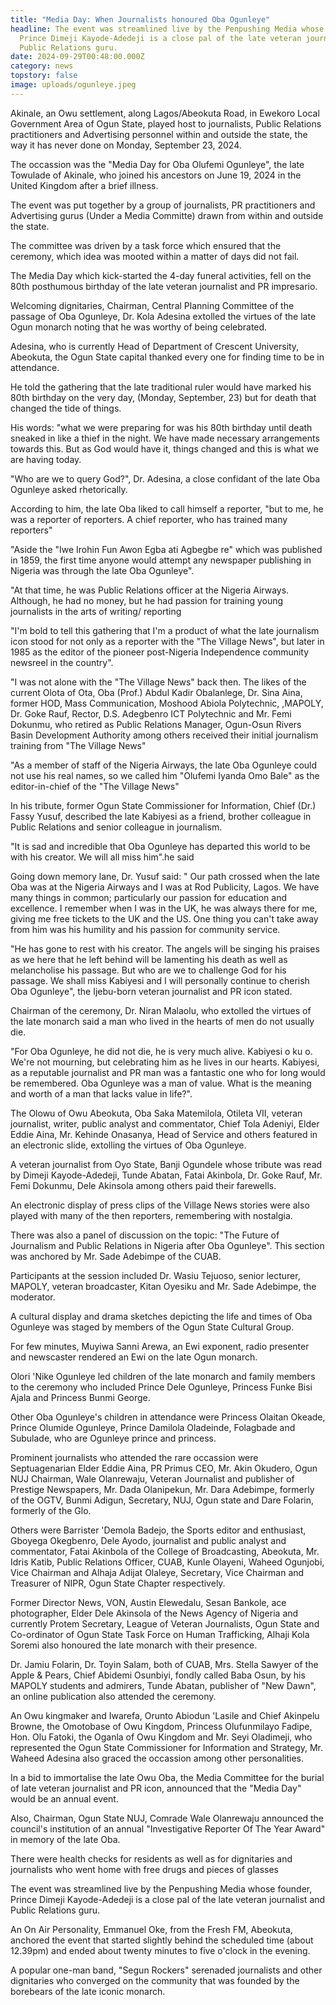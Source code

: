 ```yaml
---
title: "Media Day: When Journalists honoured Oba Ogunleye"
headline: The event was streamlined live by the Penpushing Media whose founder,
  Prince Dimeji Kayode-Adedeji is a close pal of the late veteran journalist and
  Public Relations guru.
date: 2024-09-29T00:48:00.000Z
category: news
topstory: false
image: uploads/ogunleye.jpeg
---
```

Akinale, an Owu settlement, along Lagos/Abeokuta Road, in Ewekoro Local Government Area of Ogun State, played host to journalists, Public Relations practitioners and Advertising personnel within and outside the state, the way it has never done on  Monday, September 23, 2024.



The occassion was the "Media Day for Oba Olufemi Ogunleye", the late Towulade of Akinale, who joined his ancestors on June 19, 2024 in the United Kingdom after a brief illness.



The event was put together by a group of journalists, PR practitioners and Advertising gurus (Under a Media Committe) drawn from within and outside the state.



The committee was driven by a task force which ensured that the ceremony, which idea was mooted within a matter of days did not fail.



The Media Day which kick-started the 4-day funeral activities, fell on the 80th posthumous birthday of the late veteran journalist and PR impresario.



Welcoming dignitaries, Chairman, Central Planning Committee of the passage of Oba Ogunleye, Dr. Kola Adesina extolled the virtues of the late Ogun monarch noting that he was worthy of being celebrated.



Adesina, who is currently Head of Department of Crescent University, Abeokuta, the Ogun State capital thanked every one for finding time to be in attendance.



He told the gathering that the late traditional ruler would have marked his 80th birthday on the very day, (Monday, September, 23) but for death that changed the tide of things.



His words: "what we were preparing for was his 80th  birthday until death sneaked in like a thief  in the night.  We have made necessary arrangements  towards this. But as God would have it, things changed and this is what we are having today. 



"Who are we to query God?", Dr. Adesina, a close confidant of the late Oba Ogunleye  asked rhetorically.



According to him, the late Oba liked to call himself a reporter, "but to me, he was a reporter of reporters. A chief reporter, who has trained many reporters"



"Aside the "Iwe Irohin Fun Awon Egba ati Agbegbe re" which was published in 1859, the first time anyone would attempt any newspaper publishing in Nigeria was through the late Oba Ogunleye".



"At that time, he was  Public Relations officer at the Nigeria Airways. Although, he had no money, but he had passion for training young journalists in the arts of writing/ reporting



"I'm bold to tell this gathering that I'm a product of what the late journalism icon stood for not only as a reporter with the "The Village News", but later in 1985 as the editor of the pioneer post-Nigeria Independence community newsreel in the country".



"I was not alone with the "The Village News" back then. The likes of the current Olota of Ota, Oba (Prof.) Abdul Kadir Obalanlege, Dr. Sina Aina, former HOD, Mass Communication, Moshood Abiola Polytechnic, ,MAPOLY, Dr. Goke Rauf, Rector, D.S. Adegbenro ICT Polytechnic and  Mr. Femi Dokunmu, who retired as Public Relations Manager, Ogun-Osun Rivers Basin Development Authority among others received their initial journalism training from  "The Village News"



"As a member of staff of the Nigeria Airways, the late Oba Ogunleye could not use his real names, so we called him "Olufemi Iyanda Omo Bale" as the editor-in-chief of the "The Village News"



In his tribute, former Ogun State Commissioner for Information, Chief (Dr.) Fassy Yusuf, described the late Kabiyesi as a friend, brother colleague in Public Relations and senior colleague in journalism. 



"It is sad and incredible that Oba Ogunleye has departed this world to be with his creator. We will all miss him".he said



Going down memory lane, Dr. Yusuf said: " Our path crossed when the late Oba was at the Nigeria Airways and I was at Rod Publicity, Lagos. We have many things in common; particularly our passion for education and excellence.  I remember when I was in the UK, he was always there for me, giving me free tickets to the UK and the US. One thing you can't take away from him was his humility and his passion for community service.



"He has gone to rest with his creator. The angels will be singing his praises as we here that he left behind will be lamenting his death as well as melancholise his passage. But who are we to challenge God for his passage. We shall miss Kabiyesi and I will personally continue to cherish Oba Ogunleye", the Ijebu-born veteran journalist and PR icon stated.



Chairman of the ceremony, Dr. Niran Malaolu, who extolled the virtues of the late monarch said a man who lived in the hearts of men do not usually die.



"For Oba Ogunleye, he did not die, he is very much alive. Kabiyesi o ku o. We're not mourning, but celebrating him as he lives in our hearts. Kabiyesi, as a reputable journalist and PR man was a fantastic one who for long would be remembered. Oba Ogunleye was a man of value. What is the meaning and worth of a man that lacks value in life?".



The Olowu of Owu Abeokuta, Oba Saka Matemilola, Otileta VII, veteran journalist, writer, public analyst and commentator, Chief Tola Adeniyi, Elder Eddie Aina, Mr. Kehinde Onasanya, Head of Service and others featured in an electronic slide, extolling  the virtues of Oba Ogunleye.



A veteran journalist from Oyo State, Banji Ogundele whose tribute was read by Dimeji Kayode-Adedeji, Tunde Abatan, Fatai Akinbola, Dr. Goke Rauf, Mr. Femi Dokunmu, Dele Akinsola among others paid their farewells.



An electronic display of press clips of the Village News stories were also played with many of the then reporters, remembering with nostalgia.



There was also a panel of discussion on the topic: "The Future of Journalism and Public Relations in Nigeria after Oba Ogunleye". This section was anchored by Mr. Sade Adebimpe of the CUAB.



Participants at the session included Dr. Wasiu Tejuoso, senior lecturer, MAPOLY,  veteran broadcaster, Kitan Oyesiku and Mr. Sade Adebimpe, the moderator.



A cultural display and drama sketches depicting the life and times of Oba Ogunleye was staged by members of the Ogun State Cultural Group.



For few minutes, Muyiwa Sanni Arewa, an Ewi exponent, radio presenter and newscaster rendered an Ewi on the late Ogun monarch.



Olori 'Nike Ogunleye led children of the late monarch and family members  to the ceremony who included Prince Dele Ogunleye, Princess Funke Bisi Ajala and Princess Bunmi George.



Other Oba Ogunleye's children in attendance were Princess Olaitan Okeade, Prince Olumide Ogunleye, Prince Damilola Oladeinde, Folagbade and Subulade, who are Ogunleye  prince and princess. 



Prominent journalists who attended the rare occassion were Septuagenarian Elder Eddie Aina,  PR Primus CEO, Mr. Akin Okudero, Ogun NUJ Chairman, Wale Olanrewaju, Veteran Journalist and publisher of Prestige Newspapers, Mr. Dada Olanipekun, Mr. Dara Adebimpe, formerly of the OGTV, Bunmi Adigun, Secretary, NUJ, Ogun state and Dare Folarin, formerly of the Glo.



Others were Barrister 'Demola Badejo, the Sports editor and enthusiast, Gboyega Okegbenro, Dele Ayodo, journalist and public analyst and commentator, Fatai Akinbola of the College of Broadcasting, Abeokuta, Mr. Idris Katib, Public Relations Officer, CUAB,  Kunle Olayeni, Waheed Ogunjobi, Vice Chairman and Alhaja Adijat Olaleye, Secretary, Vice Chairman and Treasurer of NIPR, Ogun State Chapter respectively.



Former Director News, VON, Austin Elewedalu, Sesan Bankole, ace photographer, Elder Dele Akinsola of the News Agency of Nigeria and currently Protem Secretary, League of Veteran Journalists, Ogun State and Co-ordinator of Ogun State Task Force on Human Trafficking, Alhaji Kola Soremi also honoured the late monarch with their presence.



Dr. Jamiu Folarin, Dr. Toyin Salam, both of CUAB, Mrs. Stella Sawyer of the Apple & Pears, Chief Abidemi Osunbiyi, fondly called Baba Osun, by his MAPOLY students and admirers, Tunde Abatan, publisher of "New Dawn", an online publication also attended the ceremony. 



An Owu kingmaker and Iwarefa, Orunto Abiodun 'Lasile and Chief Akinpelu Browne, the Omotobase of Owu Kingdom, Princess Olufunmilayo Fadipe, Hon. Olu Fatoki, the Oganla of Owu Kingdom and Mr. Seyi Oladimeji, who represented the Ogun State Commissioner for Information and Strategy, Mr. Waheed Adesina also graced the occassion among other personalities.



In a bid to immortalise the late Owu Oba, the Media Committee for the burial of late veteran journalist and PR icon, announced that the "Media Day" would be an annual event.



Also, Chairman, Ogun State NUJ, Comrade Wale Olanrewaju announced the council's institution of an annual "Investigative Reporter Of The Year Award" in memory of the late Oba.



There were health checks for residents as well as for dignitaries and journalists who went home with free drugs and pieces of glasses



The event was streamlined live by the Penpushing Media whose founder, Prince Dimeji Kayode-Adedeji is a close pal of the late veteran journalist and Public Relations guru.



An On Air Personality, Emmanuel Oke, from the Fresh FM, Abeokuta,  anchored the event that started slightly behind the scheduled time (about 12.39pm) and ended about twenty minutes to five o'clock in the evening.



A popular one-man band, "Segun Rockers" serenaded journalists and other dignitaries who converged on the community that was founded by the borebears of the late iconic monarch.
